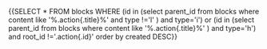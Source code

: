 {{SELECT * FROM blocks WHERE (id in (select parent_id from blocks where content like '%.action{.title}%' and type !='l' ) and type='i') or (id in (select parent_id from blocks where content like '%.action{.title}%' ) and type='h') and root_id !='.action{.id}' order by created DESC}}